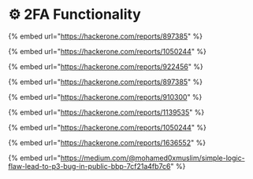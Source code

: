 # ⚙️ 2FA Functionality

{% embed url="https://hackerone.com/reports/897385" %}

{% embed url="https://hackerone.com/reports/1050244" %}

{% embed url="https://hackerone.com/reports/922456" %}

{% embed url="https://hackerone.com/reports/897385" %}

{% embed url="https://hackerone.com/reports/910300" %}

{% embed url="https://hackerone.com/reports/1139535" %}

{% embed url="https://hackerone.com/reports/1050244" %}

{% embed url="https://hackerone.com/reports/1636552" %}

{% embed url="https://medium.com/@mohamed0xmuslim/simple-logic-flaw-lead-to-p3-bug-in-public-bbp-7cf21a4fb7c6" %}
